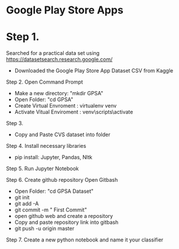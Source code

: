 # Google Play Store Apps

# Step 1. 

Searched for a practical data set using https://datasetsearch.research.google.com/
- Downloaded the Google Play Store App Dataset CSV from Kaggle 

Step 2.
Open Command Prompt 
- Make a new directory: "mkdir GPSA" 
- Open Folder: "cd GPSA"
- Create Virtual Envroment : virtualenv venv
- Activate Vitual Enviroment : venv\scripts\activate 

Step 3.
- Copy and Paste CVS dataset into folder

Step 4. 
Install necessary libraries
- pip install: Jupyter, Pandas, Nltk

Step 5. Run Jupyter Notebook

Step 6. 
Create github repository
Open Gitbash 
- Open Folder: "cd GPSA Dataset"
- git init
- git add -A
- git commit -m " First Commit"
- open github web and create a repository 
- Copy and paste repository link into gitbash
- git push -u origin master

Step 7.
Create a new python notebook and name it your classifier
